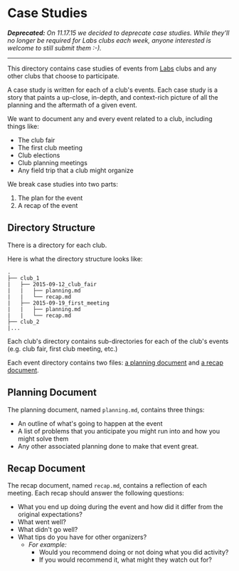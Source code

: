 # Case Studies

_**Deprecated:** On 11.17.15 we decided to deprecate case studies. While they'll
no longer be required for Labs clubs each week, anyone interested is welcome to
still submit them :-)._

-------------------------------------------------------------------------------

This directory contains case studies of events from
[Labs](https://github.com/hackclub/meta/blob/master/labs/README.md) clubs and
any other clubs that choose to participate.

A case study is written for each of a club's events. Each case study is a story
that paints a up-close, in-depth, and context-rich picture of all the planning
and the aftermath of a given event.

We want to document any and every event related to a club, including things
like:

- The club fair
- The first club meeting
- Club elections
- Club planning meetings
- Any field trip that a club might organize

We break case studies into two parts:

1. The plan for the event
2. A recap of the event

## Directory Structure

There is a directory for each club.

Here is what the directory structure looks like:

```
.
├── club_1
|   ├── 2015-09-12_club_fair
|   |   ├── planning.md
|   |   └── recap.md
|   ├── 2015-09-19_first_meeting
|   |   ├── planning.md
|   |   └── recap.md
├── club_2
|...
```

Each club's directory contains sub-directories for each of the club's events
(e.g. club fair, first club meeting, etc.)

Each event directory contains two files: [a planning
document](#planning-document) and [a recap document](#recap-document).

## Planning Document

The planning document, named `planning.md`, contains three things:

- An outline of what's going to happen at the event
- A list of problems that you anticipate you might run into and how you might
  solve them
- Any other associated planning done to make that event great.

## Recap Document

The recap document, named `recap.md`, contains a reflection of each meeting.
Each recap should answer the following questions:

- What you end up doing during the event and how did it differ from the
  original expectations?
- What went well?
- What didn't go well?
- What tips do you have for other organizers?
  - _For example:_
    - Would you recommend doing or not doing what you did activity?
    - If you would recommend it, what might they watch out for?
